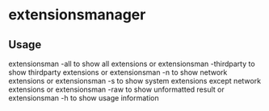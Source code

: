 # extensionsmanager

## Usage
extensionsman -all to show all extensions
or
extensionsman -thirdparty to show thirdparty extensions
or
extensionsman -n to show network extensions
or
extensionsman -s to show system extensions except network extensions
or
extensionsman -raw to show unformatted result
or
extensionsman -h to show usage information
